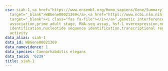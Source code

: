 ```yaml
---
csv: siah-1,<a href="https://www.ensembl.org/Homo_sapiens/Gene/Summary?db=core;g=WBGene00021369"
  target="_blank">WBGene00021369</a>,<a href="https://www.ncbi.nlm.nih.gov/pubmed/30894454"
  target="_blank"><i class="fas fa-file"></i></a>",genetic interference,functional
  association,prime adult stage, RNA-seq assay, hsf-1 overexpression,nucleotide sequence
  identification,nucleotide sequence identification,transcriptional regulation,up-regulates
  activity
data_alias: siah-1
data_id: WBGene00021369
data_numevidence: 1
data_species: Caenorhabditis elegans
data_taxid: '6239'
title: siah-1
---
```

